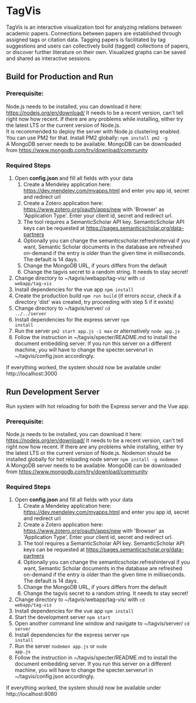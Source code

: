 # TagVis

TagVis is an interactive visualization tool for analyzing relations between academic papers. Connections between papers are established through assigned tags or citation data. Tagging papers is facilitated by tag suggestions and users can collectively build (tagged) collections of papers, or discover further literature on their own. Visualized graphs can be saved and shared as interactive sessions.

## Build for Production and Run
### Prerequisite:
Node.js needs to be installed, you can download it here: https://nodejs.org/en/download/
It needs to be a recent version, can't tell right now how recent. If there are any problems while installing, either try the latest LTS or the current version of Node.js.<br>
It is recommended to deploy the server with Node.js clustering enabled. You can use PM2 for that. Install PM2 globally: <code>npm install pm2 -g</code><br>
A MongoDB server needs to be available. MongoDB can be downloaded from https://www.mongodb.com/try/download/community

### Required Steps
1. Open <b>config.json</b> and fill all fields with your data
	1. Create a Mendeley application here: https://dev.mendeley.com/myapps.html and enter you app id, secret and redirect url
	2. Create a Zotero application here: https://www.zotero.org/oauth/apps/new with 'Browser' as 'Application Type'. Enter your client id, secret and redirect url.
	3. The tool requires a SemanticScholar API key. SemanticScholar API keys can be requested at https://pages.semanticscholar.org/data-partners
	4. Optionally you can change the semanticscholar.refreshinterval if you want, Semantic Scholar documents in the database are refreshed on-demand if the entry is older than the given time in milliseconds. The default is 14 days.
	5. Change the MongoDB URL, if yours differs from the default
	6. Change the tagvis secret to a random string. It needs to stay secret!
2. Change directory to ~/tagvis/webapp/tag-vis/ with <code>cd webapp/tag-vis</code>
3. Install dependencies for the vue app <code>npm install</code>
4. Create the production build <code>npm run build</code> (if errors occur, check if a directory 'dist' was created, try proceeding with step 5 if it exists)
5. Change directory to ~/tagvis/server/ <code>cd ../../server</code>
6. Install dependencies for the express server <code>npm install</code>
7. Run the server <code>pm2 start app.js -i max</code> or alternatively <code>node app.js</code>
8. Follow the instruction in ~/tagvis/specter/README.md to install the document embedding server. If you run this server on a different machine, you will have to change the specter.serverurl in ~/tagvis/config.json accordingly.

If everything worked, the system should now be available under http://localhost:3000

## Run Development Server
Run system with hot reloading for both the Express server and the Vue app.
### Prerequisite:
Node.js needs to be installed, you can download it here: https://nodejs.org/en/download/
It needs to be a recent version, can't tell right now how recent. If there are any problems while installing, either try the latest LTS or the current version of Node.js.
Nodemon should be installed globally for hot reloading node server <code>npm install -g nodemon</code><br>
A MongoDB server needs to be available. MongoDB can be downloaded from https://www.mongodb.com/try/download/community

### Required Steps
1. Open <b>config.json</b> and fill all fields with your data
	1. Create a Mendeley application here: https://dev.mendeley.com/myapps.html and enter you app id, secret and redirect url
	2. Create a Zotero application here: https://www.zotero.org/oauth/apps/new with 'Browser' as 'Application Type'. Enter your client id, secret and redirect url.
	3. The tool requires a SemanticScholar API key. SemanticScholar API keys can be requested at https://pages.semanticscholar.org/data-partners
	4. Optionally you can change the semanticscholar.refreshinterval if you want, Semantic Scholar documents in the database are refreshed on-demand if the entry is older than the given time in milliseconds. The default is 14 days.
	5. Change the MongoDB URL, if yours differs from the default
	6. Change the tagvis secret to a random string. It needs to stay secret!
2. Change directory to ~/tagvis/webapp/tag-vis/ with <code>cd webapp/tag-vis</code>
3. Install dependencies for the vue app <code>npm install</code>
4. Start the development server <code>npm start</code>
5. Open another command line window and navigate to ~/tagvis/server/ <code>cd server</code>
6. Install dependencies for the express server <code>npm install</code>
7. Run the server <code>nodemon app.js</code> or <code>node app.js</code>
8. Follow the instruction in ~/tagvis/specter/README.md to install the document embedding server. If you run this server on a different machine, you will have to change the specter.serverurl in ~/tagvis/config.json accordingly.

If everything worked, the system should now be available under http://localhost:8080
